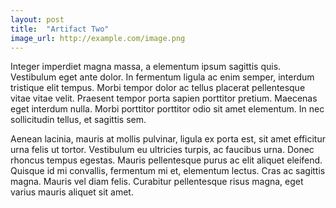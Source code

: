 ```yaml
---
layout: post
title:  "Artifact Two"
image_url: http://example.com/image.png
---
```


Integer imperdiet magna massa, a elementum ipsum sagittis quis. Vestibulum eget ante dolor. In fermentum ligula ac enim semper, interdum tristique elit tempus. Morbi tempor dolor ac tellus placerat pellentesque vitae vitae velit. Praesent tempor porta sapien porttitor pretium. Maecenas eget interdum nulla. Morbi porttitor porttitor odio sit amet elementum. In nec sollicitudin tellus, et sagittis sem.

Aenean lacinia, mauris at mollis pulvinar, ligula ex porta est, sit amet efficitur urna felis ut tortor. Vestibulum eu ultricies turpis, ac faucibus urna. Donec rhoncus tempus egestas. Mauris pellentesque purus ac elit aliquet eleifend. Quisque id mi convallis, fermentum mi et, elementum lectus. Cras ac sagittis magna. Mauris vel diam felis. Curabitur pellentesque risus magna, eget varius mauris aliquet sit amet. 

